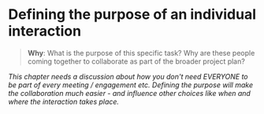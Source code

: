 # Defining the purpose of an individual interaction

> **Why**: What is the purpose of this specific task? Why are these people coming together to collaborate as part of the broader project plan?

*This chapter needs a discussion about how you don't need EVERYONE to be part of every meeting / engagement etc.*
*Defining the purpose will make the collaboration much easier - and influence other choices like when and where the interaction takes place.*
